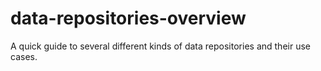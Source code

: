# data-repositories-overview
A quick guide to several different kinds of data repositories and their use cases.
